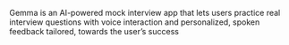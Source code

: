 Gemma is an AI-powered mock interview app that lets users practice real interview questions with voice interaction and personalized, spoken feedback tailored, towards the user’s success

